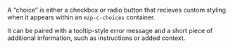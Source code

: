 A “choice” is either a checkbox or radio button that recieves custom styling
when it appears within an `mzp-c-choices` container.

It can be paired with a tooltip-style error message and a short piece of
additional information, such as instructions or added context.
